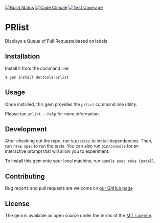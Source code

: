 [![Build Status](https://travis-ci.org/dyoung522/devtools-prlist.svg?branch=master)](https://travis-ci.org/dyoung522/devtools-prlist)
[![Code Climate](https://codeclimate.com/github/dyoung522/devtools-prlist/badges/gpa.svg)](https://codeclimate.com/github/dyoung522/devtools-prlist)
[![Test Coverage](https://codeclimate.com/github/dyoung522/devtools-prlist/badges/coverage.svg)](https://codeclimate.com/github/dyoung522/devtools-prlist/coverage)

# PRlist

Displays a Queue of Pull Requests based on labels

## Installation

Install it from the command line

    $ gem install devtools-prlist

## Usage

Once installed, this gem provides the `prlist` command line utility.

Please run `prlist --help` for more information.

## Development

After checking out the repo, run `bin/setup` to install dependencies. Then, run `rake spec` to run the tests. You can also run `bin/console` for an interactive prompt that will allow you to experiment.

To install this gem onto your local machine, run `bundle exec rake install`.

## Contributing

Bug reports and pull requests are welcome on [our GitHub page](https://github.com/dyoung522/devtools)

## License

The gem is available as open source under the terms of the [MIT License](http://opensource.org/licenses/MIT).

